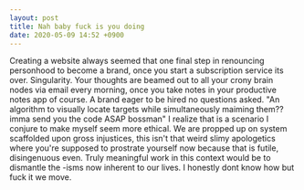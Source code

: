```yaml
---
layout: post
title: Nah baby fuck is you doing
date: 2020-05-09 14:52 +0900
---
```

Creating a website always seemed that one final step in renouncing personhood to become a brand, once you start a subscription service its over. Singularity. Your thoughts are beamed out to all your crony brain nodes via email every morning, once you take notes in your productive notes app of course. A brand eager to be hired no questions asked. "An algorithm to visually locate targets while simultaneously maiming them?? imma send you the code ASAP bossman" I realize that is a scenario I conjure to make myself seem more ethical. We are propped up on system scaffolded upon gross injustices, this isn't that weird slimy apologetics where you're supposed to prostrate yourself now because that is futile, disingenuous even. Truly meaningful work in this context would be to dismantle the -isms now inherent to our lives. I honestly dont know how but fuck it we move.